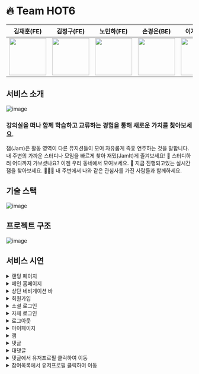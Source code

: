 # 🔥 Team HOT6
|김재훈(FE)|김정구(FE)|노민하(FE)|손경은(BE)|이지연(BE)|정우용(BE)|
|:---:|:---:|:---:|:---:|:---:|:---:|
|<a href="https://github.com/halmokme"><img width="100px" src="https://user-images.githubusercontent.com/92264867/205259447-92527e18-feff-4e00-9c91-1914d5b4fb8a.png" /></a>|<a href="https://github.com/JulyK9"><img width="100px" src="https://user-images.githubusercontent.com/92264867/205260308-616bef66-af06-4901-aefb-1ff7a642d9cf.png" /></a>|<a href="https://github.com/MinaRoh"><img width="100px" src="https://user-images.githubusercontent.com/92264867/205259807-2fc6395c-237f-4ba8-b1c4-3cd24c397f42.png" /></a>|<a href="https://github.com/kexxxon"><img width="100px" src="https://user-images.githubusercontent.com/92264867/205260184-1ab38894-1c0b-40a6-9b8a-fc8acd79dc5c.png" /></a>|<a href="https://github.com/jylee-me"><img width="100px" src="https://user-images.githubusercontent.com/92264867/205259948-6f2976c9-80cb-4279-ac85-446d36f53c3e.png" /></a>|<a href="https://github.com/jwyong4"><img width="100px" src="https://user-images.githubusercontent.com/92264867/205260038-d168cdd8-9bc2-4033-8a4c-9dc594021c60.png" /></a>

## 서비스 소개
![image](https://user-images.githubusercontent.com/92264867/205497095-129ae50a-10a6-4e5c-af8a-4a7a640622bc.png)
### 강의실을 떠나 함께 학습하고 교류하는 경험을 통해 새로운 가치를 찾아보세요.
잼(Jam)은 활동 영역이 다른 뮤지션들이 모여 자유롭게 즉흥 연주하는 것을 말합니다. 
내 주변의 가까운 스터디나 모임을 빠르게 찾아 재밌(JamIt)게 즐겨보세요!
📝 스터디하러 어디까지 가보셨나요? 이젠 우리 동네에서 모여보세요.
📍 지금 진행되고있는 실시간 잼을 찾아보세요.
🧑‍🤝‍🧑 내 주변에서 나와 같은 관심사를 가진 사람들과 함께하세요.

## 기술 스택
![image](https://user-images.githubusercontent.com/92264867/205496985-0bf19090-b9d8-47fb-a1ad-5ee4fb452477.png)

## 프로젝트 구조
![image](https://user-images.githubusercontent.com/92264867/205497004-b11c084c-7385-437f-9a77-e5dad4b7b6ee.png)

## 서비스 시연
<details><summary>랜딩 페이지</summary></details>
<details><summary>메인 홈페이지</summary></details>
<details><summary>상단 네비게이션 바</summary></details>
<details><summary>회원가입</summary></details>

<details><summary>소셜 로그인</summary></details>

<details><summary>자체 로그인</summary></details>

</details>
<details><summary>로그아웃</summary>

![로그아웃](https://user-images.githubusercontent.com/92264867/205497937-107657cb-c5bc-44eb-a9c0-c01c54811715.gif)
</details>
<details><summary>마이페이지</summary></details>
<details><summary>잼</summary></details>
<details><summary>댓글</summary></details>
<details><summary>대댓글</summary></details>
<details><summary>댓글에서 유저프로필 클릭하여 이동</summary></details>
<details><summary>참여목록에서 유저프로필 클릭하여 이동</summary></details>
